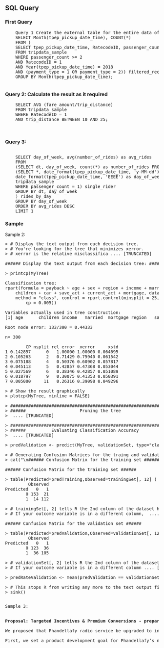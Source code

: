 ## SQL Query
### First Query
<pre>
	Query 1 Create the external table for the entire data of 2018: 
	SELECT Month(tpep_pickup_date_time), COUNT(*) 
	FROM (      
	SELECT tpep_pickup_date_time, RatecodeID, passenger_count, payment_type
	FROM tripdata_sample
	WHERE passenger_count >= 2
	AND RatecodeID = 1 
	AND Year(tpep_pickup_date_time) = 2018
	AND (payment_type = 1 OR payment_type = 2)) filtered_records
	GROUP BY Month(tpep_pickup_date_time);

</pre>

### Query 2: Calculate the result as it required
<pre>
	SELECT AVG (fare_amount/trip_distance)
	FROM tripdata_sample 
	WHERE RatecodeID = 1
	AND trip_distance BETWEEN 10 AND 25;  


</pre>


### Query 3:
<pre> 
	SELECT day_of_week, avg(number_of_rides) as avg_rides
	FROM
	(SELECT dt, day_of_week, count(*) as number_of_rides FROM 
	(SELECT *, date_format(tpep_pickup_date_time, 'y-MM-dd') as dt,
	date_format(tpep_pickup_date_time, 'EEEE') as day_of_week from
	tripdata_sample
	WHERE passenger_count = 1) single_rider
	GROUP BY dt, day_of_week
	) rides_by_day
	GROUP BY day_of_week
	ORDER BY avg_rides DESC
	LIMIT 1
</pre>

### Sample
Sample 2:

<pre>
> # Display the text output from each decision tree. 
> # You're looking for the tree that minimizes xerror. 
> # xerror is the relative misclassifica .... [TRUNCATED] 

###### Display the text output from each decision tree: ######

> printcp(MyTree)

Classification tree:
rpart(formula = payback ~ age + sex + region + income + married + 
    children + car + save_act + current_act + mortgage, data = trainingSet, 
    method = "class", control = rpart.control(minsplit = 25, 
        cp = 0.005))

Variables actually used in tree construction:
[1] age      children income   married  mortgage region   save_act

Root node error: 133/300 = 0.44333

n= 300 

        CP nsplit rel error  xerror     xstd
1 0.142857      0   1.00000 1.00000 0.064695
2 0.105263      2   0.71429 0.75940 0.061542
3 0.075188      4   0.50376 0.60902 0.057817
4 0.045113      5   0.42857 0.47368 0.053044
5 0.027569      6   0.38346 0.42857 0.051089
6 0.018797      9   0.30075 0.41353 0.050391
7 0.005000     11   0.26316 0.39098 0.049296

> # Show the result graphically
> plotcp(MyTree, minline = FALSE)

> #######################################################################
> ######                     Pruning the tree                      ######
>  .... [TRUNCATED] 

> #######################################################################
> ######          Evaluating Classification Accuracy               ######
>  .... [TRUNCATED] 

> predValidation <- predict(MyTree, validationSet, type="class")

> # Generating Confusion Matrices for the traing and validation sets:
> cat("\n###### Confusion Matrix for the training set ######\n")

###### Confusion Matrix for the training set ######

> table(Predicted=predTraining,Observed=trainingSet[, 12] )
         Observed
Predicted   0   1
        0 153  21
        1  14 112

> # trainingSet[, 2] tells R the 2nd column of the dataset has the outcome variable (Survived)
> # If your outcome variable is in a different column,  .... [TRUNCATED] 

###### Confusion Matrix for the validation set ######

> table(Predicted=predValidation,Observed=validationSet[, 12] )
         Observed
Predicted   0   1
        0 123  36
        1  36 105

> # validationSet[, 2] tells R the 2nd column of the dataset has the outcome variable (Survived)
> # If your outcome variable is in a different column .... [TRUNCATED] 

> predRateValidation <- mean(predValidation == validationSet[, 12])

> # This stops R from writing any more to the text output file.
> sink()

</pre>

<pre>
Sample 3:


<strong>Proposal: Targeted Incentives & Premium Conversions - prepared by Gotham Musalytics</strong>

We proposed that Phandellafy radio service be upgraded to induce trials of the new service and test its conversion rate to make sure free offerings are appropriate enough to maintain the benefits brought by product upgrades. One thing is that we will upgrade its radio service with a few new features to continuously attract new users to use the free version, helping the product generate traffic and build a larger target for the premium conversion.  Another thing is that we will test whether the number of features offered for free is appropriate, which further helps Phandellafy reach the ideal quarterly conversion rate (from freemium to premium) – it can’t be too low like 1% or too high like 50%, it can depend on the Phandellafy’s financial performance and goal.

First, we set a product development goal for Phandellafy’s new service. The premium version will have 12 more features [feature A-L] than the current radio service. (Note: the complications of the features are ranked in ascending order, A<L) And the first 6 features [feature A-F] are ready to be added to upgrade the free Phandellafy to attract new freemium users. Simultaneously, features G-L will convert older users into premium users.

We will plan to roll out a free version with subtle differences in the first three quartiers – Quarter 1(Q1) with features A-D, Q2 with features A-E, Q3 with features A-F, and at the same time, we will collect data generated within the three quarters to calculate the number of new freemium users and the number of new premium users transitioned from old freemium users. By further calculating the traffic generated by free users and quarterly revenue from premium, Phandellafy would decide how many features the radio service should finally add which can create a best combination of new users and the conversion rate, making a best balance to generate ad revenue and stable rise of subscription revenue. 

When Phandellafy gets the appropriate conversion rate for its financial vision, we will build a predictive model to offer a one-month free trial of premium incentives to prospective users to maximize the conversion effect. By collecting all the attribute data (such as demographic, level of usage of the service, tenure with the service…) from successfully converted older users in the three quarters, we get to know which attributes are most influential to the conversion. And we will assign a score range for the correlations (degree of influence) to define the total correlation between each old user and conversion (0<the level of attribute A * the correlation score of attribute A<1). Because we have an understanding of the ideal conversion rate, we will rank all the correlation score of the older users and choose the certain percentage of targets with higher scores to send the free trial offer.
</pre>

